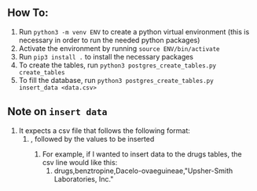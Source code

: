 ## How To:
1. Run `python3 -m venv ENV` to create a python virtual environment (this is necessary in order to run the needed python packages)
2. Activate the environment by running `source ENV/bin/activate`
3. Run `pip3 install .` to install the necessary packages
4. To create the tables, run `python3 postgres_create_tables.py create_tables`
5. To fill the database, run `python3 postgres_create_tables.py insert_data <data.csv>`
   
## Note on `insert data`
1. It expects a csv file that follows the following format:
   1. <name of the relation>, followed by the values to be inserted
      1. For example, if I wanted to insert data to the drugs tables, the csv line would like this:
         1. drugs,benztropine,Dacelo-ovaeguineae,"Upsher-Smith Laboratories, Inc."